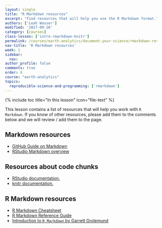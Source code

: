 ```yaml
---
layout: single
title: "R Markdown resources"
excerpt: "Find resources that will help you use the R Markdown format."
authors: ['Leah Wasser']
modified: '2017-09-10'
category: [courses]
class-lesson: ['intro-rmarkdown-knitr']
permalink: /courses/earth-analytics/document-your-science/rmarkdown-resources/
nav-title: 'R Markdown resources'
week: 1
sidebar:
  nav:
author_profile: false
comments: true
order: 8
course: "earth-analytics"
topics:
  reproducible-science-and-programming: ['rmarkdown']
---
```



{% include toc title="In this lesson" icon="file-text" %}

This lesson contains a list of resources that will help you work with
`R Markdown`. If you know of other resources, please add them to the comments
below and we will review / add them to the page.

<div class="notice--info" markdown="1">

## Markdown resources

* <a href="https://guides.github.com/features/mastering-markdown/" target="_blank">GitHub Guide on Markdown</a>
* <a href="http://rmarkdown.rstudio.com/authoring_basics.html" target="_blank"> RStudio Markdown overview</a>


## Resources about code chunks

* <a href="http://rmarkdown.rstudio.com/authoring_rcodechunks.html" target="_blank"> RStudio documentation.</a>
* <a href="http://yihui.name/knitr/demo/output/" target="_blank"> knitr documentation.</a>


## R Markdown resources

* <a href="http://www.rstudio.com/wp-content/uploads/2016/03/rmarkdown-cheatsheet-2.0.pdf" target="_blank"> R Markdown Cheatsheet</a>
* <a href="http://www.rstudio.com/wp-content/uploads/2015/03/rmarkdown-reference.pdf" target="_blank"> R Markdown Reference Guide</a>
* <a href="http://rmarkdown.rstudio.com/articles_intro.html" target="_blank"> Introduction to `R Markdown` by Garrett Grolemund</a>

</div>
